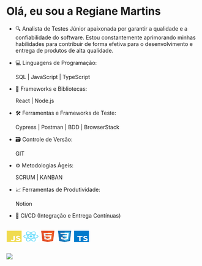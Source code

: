 # Olá, eu sou a Regiane Martins


- 🔍 Analista de Testes Júnior apaixonada por garantir a qualidade e a confiabilidade do software. Estou constantemente aprimorando minhas habilidades para contribuir de forma efetiva para o desenvolvimento e entrega de produtos de alta qualidade.
- 💻 Linguagens de Programação:

     SQL  | JavaScript  | TypeScript
     
- 🔧 Frameworks e Bibliotecas:

     React | Node.js

- 🛠️ Ferramentas e Frameworks de Teste:

     Cypress | Postman | BDD | BrowserStack
     
- 🗃️ Controle de Versão:

     GIT
- ⚙️ Metodologias Ágeis:

     SCRUM | KANBAN
- 📈 Ferramentas de Produtividade:
  
     Notion
- 🚀 CI/CD (Integração e Entrega Contínuas)

<div style="display: inline_block"><br>
  <img align="center" alt="Js" height="30" width="40" src="https://raw.githubusercontent.com/devicons/devicon/master/icons/javascript/javascript-plain.svg">
  <img align="center" alt="React" height="30" width="40" src="https://raw.githubusercontent.com/devicons/devicon/master/icons/react/react-original.svg">
  <img align="center" alt="HTML" height="30" width="40" src="https://raw.githubusercontent.com/devicons/devicon/master/icons/html5/html5-original.svg">
  <img align="center" alt="CSS" height="30" width="40" src="https://raw.githubusercontent.com/devicons/devicon/master/icons/css3/css3-original.svg">
  <img align="center" alt="CSS" height="30" width="40" src="https://raw.githubusercontent.com/devicons/devicon/master/icons/typescript/typescript-plain.svg">
  </div>

##

<div>
<a href="https://www.linkedin.com/in/regiane-martins-henrique-6399ba65" target="_blank"><img src="https://img.shields.io/badge/-LinkedIn-%230077B5?style=for-the-badge&logo=linkedin&logoColor=white" target="_blank"></a> 
</div>
